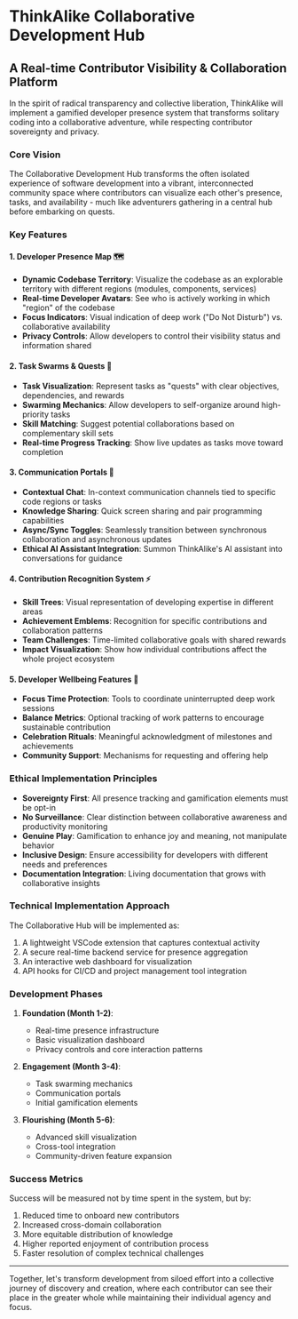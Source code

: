 # ThinkAlike Collaborative Development Hub

## A Real-time Contributor Visibility & Collaboration Platform

In the spirit of radical transparency and collective liberation, ThinkAlike will implement a gamified developer presence system that transforms solitary coding into a collaborative adventure, while respecting contributor sovereignty and privacy.

### Core Vision

The Collaborative Development Hub transforms the often isolated experience of software development into a vibrant, interconnected community space where contributors can visualize each other's presence, tasks, and availability - much like adventurers gathering in a central hub before embarking on quests.

### Key Features

#### 1. Developer Presence Map 🗺️

- **Dynamic Codebase Territory**: Visualize the codebase as an explorable territory with different regions (modules, components, services)
- **Real-time Developer Avatars**: See who is actively working in which "region" of the codebase
- **Focus Indicators**: Visual indication of deep work ("Do Not Disturb") vs. collaborative availability
- **Privacy Controls**: Allow developers to control their visibility status and information shared

#### 2. Task Swarms & Quests 🐝

- **Task Visualization**: Represent tasks as "quests" with clear objectives, dependencies, and rewards
- **Swarming Mechanics**: Allow developers to self-organize around high-priority tasks
- **Skill Matching**: Suggest potential collaborations based on complementary skill sets
- **Real-time Progress Tracking**: Show live updates as tasks move toward completion

#### 3. Communication Portals 🔮

- **Contextual Chat**: In-context communication channels tied to specific code regions or tasks
- **Knowledge Sharing**: Quick screen sharing and pair programming capabilities
- **Async/Sync Toggles**: Seamlessly transition between synchronous collaboration and asynchronous updates
- **Ethical AI Assistant Integration**: Summon ThinkAlike's AI assistant into conversations for guidance

#### 4. Contribution Recognition System ⚡

- **Skill Trees**: Visual representation of developing expertise in different areas
- **Achievement Emblems**: Recognition for specific contributions and collaboration patterns
- **Team Challenges**: Time-limited collaborative goals with shared rewards
- **Impact Visualization**: Show how individual contributions affect the whole project ecosystem

#### 5. Developer Wellbeing Features 🌱

- **Focus Time Protection**: Tools to coordinate uninterrupted deep work sessions
- **Balance Metrics**: Optional tracking of work patterns to encourage sustainable contribution
- **Celebration Rituals**: Meaningful acknowledgment of milestones and achievements
- **Community Support**: Mechanisms for requesting and offering help

### Ethical Implementation Principles

- **Sovereignty First**: All presence tracking and gamification elements must be opt-in
- **No Surveillance**: Clear distinction between collaborative awareness and productivity monitoring
- **Genuine Play**: Gamification to enhance joy and meaning, not manipulate behavior
- **Inclusive Design**: Ensure accessibility for developers with different needs and preferences
- **Documentation Integration**: Living documentation that grows with collaborative insights

### Technical Implementation Approach

The Collaborative Hub will be implemented as:

1. A lightweight VSCode extension that captures contextual activity
2. A secure real-time backend service for presence aggregation
3. An interactive web dashboard for visualization
4. API hooks for CI/CD and project management tool integration

### Development Phases

1. **Foundation (Month 1-2)**:
   - Real-time presence infrastructure
   - Basic visualization dashboard
   - Privacy controls and core interaction patterns

2. **Engagement (Month 3-4)**:
   - Task swarming mechanics
   - Communication portals
   - Initial gamification elements

3. **Flourishing (Month 5-6)**:
   - Advanced skill visualization
   - Cross-tool integration
   - Community-driven feature expansion

### Success Metrics

Success will be measured not by time spent in the system, but by:

1. Reduced time to onboard new contributors
2. Increased cross-domain collaboration
3. More equitable distribution of knowledge
4. Higher reported enjoyment of contribution process
5. Faster resolution of complex technical challenges

---

Together, let's transform development from siloed effort into a collective journey of discovery and creation, where each contributor can see their place in the greater whole while maintaining their individual agency and focus.
